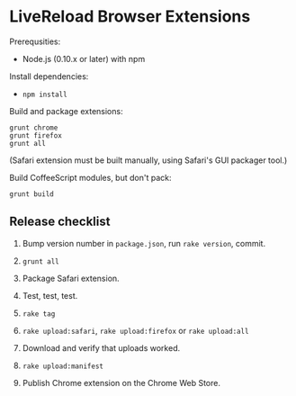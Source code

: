 LiveReload Browser Extensions
=============================

Prerequsities:

* Node.js (0.10.x or later) with npm

Install dependencies:

* `npm install`

Build and package extensions:

    grunt chrome
    grunt firefox
    grunt all

(Safari extension must be built manually, using Safari's GUI packager tool.)

Build CoffeeScript modules, but don't pack:

    grunt build


Release checklist
-----------------

1. Bump version number in `package.json`, run `rake version`, commit.

1. `grunt all`

1. Package Safari extension.

1. Test, test, test.

1. `rake tag`

1. `rake upload:safari`, `rake upload:firefox` or `rake upload:all`

1. Download and verify that uploads worked.

1. `rake upload:manifest`

1. Publish Chrome extension on the Chrome Web Store.
